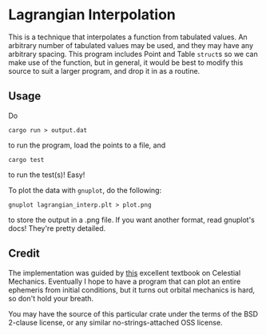 # Lagrangian Interpolation

This is a technique that interpolates a function from tabulated values. An arbitrary number of tabulated values may be used, and they may
have any arbitrary spacing. This program includes Point and Table `struct`s so we can make use of the function, but in general, it would
be best to modify this source to suit a larger program, and drop it in as a routine.

## Usage

Do
```shell
cargo run > output.dat
```
to run the program, load the points to a file, and 
```shell
cargo test
```
to run the test(s)! Easy!

To plot the data with `gnuplot`, do the following:
```shell
gnuplot lagrangian_interp.plt > plot.png
```
to store the output in a .png file. If you want another format, read gnuplot's docs! They're pretty detailed.

## Credit

The implementation was guided by [this](https://phys.libretexts.org/@go/page/8091?pdf) excellent textbook on Celestial Mechanics.
Eventually I hope to have a program that can plot an entire ephemeris from initial conditions, but it turns out orbital mechanics
is hard, so don't hold your breath.

You may have the source of this particular crate under the terms of the BSD 2-clause license, or any similar no-strings-attached OSS license.
